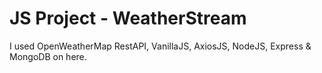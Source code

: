 # JS Project - WeatherStream
I used OpenWeatherMap RestAPI, VanillaJS, AxiosJS, NodeJS, Express & MongoDB on here.
